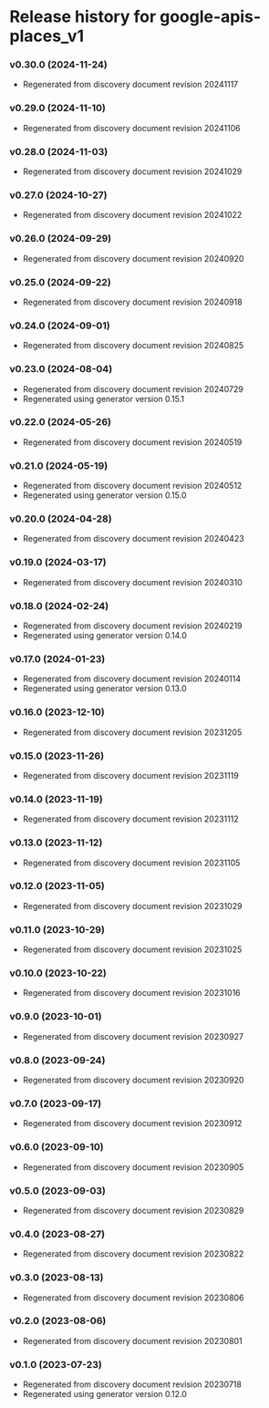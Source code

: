 # Release history for google-apis-places_v1

### v0.30.0 (2024-11-24)

* Regenerated from discovery document revision 20241117

### v0.29.0 (2024-11-10)

* Regenerated from discovery document revision 20241106

### v0.28.0 (2024-11-03)

* Regenerated from discovery document revision 20241029

### v0.27.0 (2024-10-27)

* Regenerated from discovery document revision 20241022

### v0.26.0 (2024-09-29)

* Regenerated from discovery document revision 20240920

### v0.25.0 (2024-09-22)

* Regenerated from discovery document revision 20240918

### v0.24.0 (2024-09-01)

* Regenerated from discovery document revision 20240825

### v0.23.0 (2024-08-04)

* Regenerated from discovery document revision 20240729
* Regenerated using generator version 0.15.1

### v0.22.0 (2024-05-26)

* Regenerated from discovery document revision 20240519

### v0.21.0 (2024-05-19)

* Regenerated from discovery document revision 20240512
* Regenerated using generator version 0.15.0

### v0.20.0 (2024-04-28)

* Regenerated from discovery document revision 20240423

### v0.19.0 (2024-03-17)

* Regenerated from discovery document revision 20240310

### v0.18.0 (2024-02-24)

* Regenerated from discovery document revision 20240219
* Regenerated using generator version 0.14.0

### v0.17.0 (2024-01-23)

* Regenerated from discovery document revision 20240114
* Regenerated using generator version 0.13.0

### v0.16.0 (2023-12-10)

* Regenerated from discovery document revision 20231205

### v0.15.0 (2023-11-26)

* Regenerated from discovery document revision 20231119

### v0.14.0 (2023-11-19)

* Regenerated from discovery document revision 20231112

### v0.13.0 (2023-11-12)

* Regenerated from discovery document revision 20231105

### v0.12.0 (2023-11-05)

* Regenerated from discovery document revision 20231029

### v0.11.0 (2023-10-29)

* Regenerated from discovery document revision 20231025

### v0.10.0 (2023-10-22)

* Regenerated from discovery document revision 20231016

### v0.9.0 (2023-10-01)

* Regenerated from discovery document revision 20230927

### v0.8.0 (2023-09-24)

* Regenerated from discovery document revision 20230920

### v0.7.0 (2023-09-17)

* Regenerated from discovery document revision 20230912

### v0.6.0 (2023-09-10)

* Regenerated from discovery document revision 20230905

### v0.5.0 (2023-09-03)

* Regenerated from discovery document revision 20230829

### v0.4.0 (2023-08-27)

* Regenerated from discovery document revision 20230822

### v0.3.0 (2023-08-13)

* Regenerated from discovery document revision 20230806

### v0.2.0 (2023-08-06)

* Regenerated from discovery document revision 20230801

### v0.1.0 (2023-07-23)

* Regenerated from discovery document revision 20230718
* Regenerated using generator version 0.12.0


